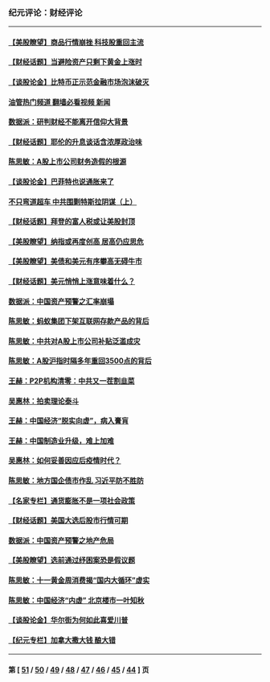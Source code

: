 ### 纪元评论：财经评论
---
#### [【美股瞭望】商品行情崩挫 科技股重回主流](../../pages/nsc1026/n13029798.md?07100330) 
#### [【财经话题】当避险资产只剩下黄金上涨时](../../pages/nsc1026/n12975626.md?07100330) 
#### [【谈股论金】比特币正示范金融市场泡沫破灭](../../pages/nsc1026/n12961769.md?07100330) 
#### [油管热门频道 翻墙必看视频 新闻](ok?07100330)
#### [数据派：研判财经不能离开信仰大背景](../../pages/nsc1026/n12932684.md?07100330) 
#### [【财经话题】耶伦的升息谈话含浓厚政治味](../../pages/nsc1026/n12927299.md?07100330) 
#### [陈思敏：A股上市公司财务造假的根源](../../pages/nsc1026/n11229323.md?07100330) 
#### [【谈股论金】巴菲特也说通胀来了](../../pages/nsc1026/n12922463.md?07100330) 
#### [不只弯道超车 中共围剿特斯拉阴谋（上）](../../pages/nsc1026/n12919595.md?07100330) 
#### [【财经话题】拜登的富人税或让美股封顶](../../pages/nsc1026/n12899125.md?07100330) 
#### [【美股瞭望】纳指或再度创高 居高仍应思危](../../pages/nsc1026/n12878350.md?07100330) 
#### [【美股瞭望】美债和美元有序攀高无碍牛市](../../pages/nsc1026/n12844459.md?07100330) 
#### [【财经话题】美元悄悄上涨意味着什么？](../../pages/nsc1026/n12798222.md?07100330) 
#### [数据派：中国资产预警之汇率崩塌](../../pages/nsc1026/n12774242.md?07100330) 
#### [陈思敏：蚂蚁集团下架互联网存款产品的背后](../../pages/nsc1026/n12719862.md?07100330) 
#### [陈思敏：中共对A股上市公司补贴泛滥成灾](../../pages/nsc1026/n12713263.md?07100330) 
#### [陈思敏：A股沪指时隔多年重回3500点的背后](../../pages/nsc1026/n12675538.md?07100330) 
#### [王赫：P2P机构清零：中共又一茬割韭菜](../../pages/nsc1026/n12614544.md?07100330) 
#### [吴惠林：拍卖理论泰斗](../../pages/nsc1026/n12591360.md?07100330) 
#### [王赫：中国经济“脱实向虚”，病入膏肓](../../pages/nsc1026/n12564946.md?07100330) 
#### [王赫：中国制造业升级，难上加难](../../pages/nsc1026/n12559461.md?07100330) 
#### [吴惠林：如何妥善因应后疫情时代？](../../pages/nsc1026/n12553885.md?07100330) 
#### [陈思敏：地方国企债市作乱 习近平防不胜防](../../pages/nsc1026/n12553384.md?07100330) 
#### [【名家专栏】通货膨胀不是一项社会政策](../../pages/nsc1026/n12528711.md?07100330) 
#### [【财经话题】美国大选后股市行情可期](../../pages/nsc1026/n12514949.md?07100330) 
#### [数据派：中国资产预警之地产危局](../../pages/nsc1026/n12490884.md?07100330) 
#### [【美股瞭望】选前通过纾困案恐是假议题](../../pages/nsc1026/n12487724.md?07100330) 
#### [陈思敏：十一黄金周消费揭“国内大循环”虚实](../../pages/nsc1026/n12468798.md?07100330) 
#### [陈思敏：中国经济“内虚” 北京楼市一叶知秋](../../pages/nsc1026/n12464918.md?07100330) 
#### [【谈股论金】华尔街为何如此喜爱川普](../../pages/nsc1026/n12460691.md?07100330) 
#### [【纪元专栏】加拿大撒大钱 酿大错](../../pages/nsc1026/n12406564.md?07100330) 

---
#### 第 [ [51](./51.md?07100330) / [50](./50.md?07100330) / [49](./49.md?07100330) / [48](./48.md?07100330) / [47](./47.md?07100330) / [46](./46.md?07100330) / [45](./45.md?07100330) / [44](./44.md?07100330) ] 页
